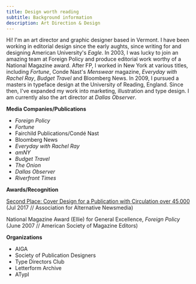 ```yaml
---
title: Design worth reading
subtitle: Background information
description: Art Direction & Design
---
```

Hi! I'm an art director and graphic designer based in Vermont. I have been working in editorial design since the early aughts, since writing for and designing American University's *Eagle*. In 2003, I was lucky to join an amazing team at Foreign Policy and produce editorial work worthy of a National Magazine award. After FP, I worked in New York at various titles, including <em>Fortune</em>, Conde Nast's <em>Menswear</em> magazine, <em>Everyday with Rachel Ray</em>, <em>Budget Travel</em> and Bloomberg News. In 2009, I pursued a masters in typeface design at the University of Reading, England. Since then, I've expanded my work into marketing, illustration and type design. I am currently also the art director at <em>Dallas Observer</em>.


__Media Companies/Publications__
+ *Foreign Policy*
+ *Fortune*
+ Fairchild Publications/Condé Nast
+ Bloomberg News
+ *Everyday with Rachel Ray*
+ *amNY*
+ *Budget Travel*
+ *The Onion*
+ *Dallas Observer*
+ *Riverfront Times*

__Awards/Recognition__

[Second Place: Cover Design for a Publication with Circulation over 45,000](http://aan.org/aan/2017-aan-awards-winners-announced/) (Jul 2017 // Association for Alternative Newsmedia)

National Magazine Award (Ellie) for General Excellence, *Foreign Policy*
(June 2007 // American Society of Magazine Editors)

__Organizations__

+ AIGA
+ Society of Publication Designers
+ Type Directors Club
+ Letterform Archive
+ ATypI